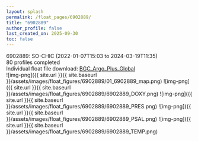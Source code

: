 ```yaml
---
layout: splash
permalink: /float_pages/6902889/
title: "6902889"
author_profile: false
last_created_on: 2025-09-30
toc: false
---
```

 
6902889: SO-CHIC (2022-01-07T15:03 to 2024-03-19T11:35)\
80 profiles completed\
Individual float file download: [BGC_Argo_Plus_Global](https://ftp.soest.hawaii.edu/bgc_argo_plus/Individual_Floats/outliers_removed/6902889_Sprof_processed.nc)\
![img-png]({{ site.url }}{{ site.baseurl }}/assets/images/float_figures/6902889/01_6902889_map.png)
![img-png]({{ site.url }}{{ site.baseurl }}/assets/images/float_figures/6902889/6902889_DOXY.png)
![img-png]({{ site.url }}{{ site.baseurl }}/assets/images/float_figures/6902889/6902889_PRES.png)
![img-png]({{ site.url }}{{ site.baseurl }}/assets/images/float_figures/6902889/6902889_PSAL.png)
![img-png]({{ site.url }}{{ site.baseurl }}/assets/images/float_figures/6902889/6902889_TEMP.png)
